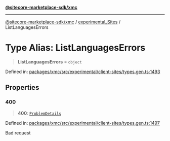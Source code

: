 [**@sitecore-marketplace-sdk/xmc**](../../../../README.md)

***

[@sitecore-marketplace-sdk/xmc](../../../../README.md) / [experimental\_Sites](../README.md) / ListLanguagesErrors

# Type Alias: ListLanguagesErrors

> **ListLanguagesErrors** = `object`

Defined in: [packages/xmc/src/experimental/client-sites/types.gen.ts:1493](https://github.com/Sitecore/marketplace-sdk/blob/main/packages/xmc/src/experimental/client-sites/types.gen.ts#L1493)

## Properties

### 400

> **400**: [`ProblemDetails`](ProblemDetails.md)

Defined in: [packages/xmc/src/experimental/client-sites/types.gen.ts:1497](https://github.com/Sitecore/marketplace-sdk/blob/main/packages/xmc/src/experimental/client-sites/types.gen.ts#L1497)

Bad request
